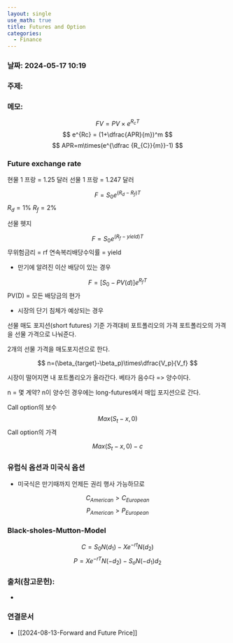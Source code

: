 ```yaml
---
layout: single
use_math: true
title: Futures and Option
categories:
  - Finance
---
```

### 날짜: 2024-05-17 10:19

### 주제: 

### 메모:
>

$$
FV=PV\times e^{R_cT}
$$
$$
e^{Rc} = (1+\dfrac{APR}{m})^m
$$
$$
APR=m\times(e^{\dfrac {R_{C}}{m}}-1)
$$
### Future exchange rate
현물 1 프랑 = 1.25 달러
선물 1 프랑 = 1.247 달러

$$
F=S_0e^{(R_d-R_f)T}
$$
$R_{d}= 1$%
$R_{f}=2$%

선물 헷지

$$
F=S_0e^{(R_f-yield)T}
$$
무위험금리 = rf
연속복리배당수익률 = yield

- 만기에 알려진 이산 배당이 있는 경우

$$
F=[S_0-PV(d)]e^{R_fT}
$$
PV(D) = 모든 배당금의 현가



- 시장의 단기 침체가 예상되는 경우

선물 매도 포지션(short futures)
기준 가격대비 포트폴리오의 가격
포트폴리오의 가격을 선물 가격으로 나눠준다.

2개의 선물 가격을 매도포지션으로 한다.

$$
n=(\beta_{target}-\beta_p)\times\dfrac{V_p}{V_f}
$$

시장이 떨어지면 내 포트폴리오가 올라간다. 
베타가 음수다 => 양수이다.

n = 몇 계약?
n이 양수인 경우에는 long-futures에서 매입 포지션으로 간다.


Call option의 보수
$$
Max(S_t-x,0)
$$
Call option의 가격

$$
Max(S_t-x,0)-c
$$

### 유럽식 옵션과 미국식 옵션
- 미국식은 만기때까지 언제든 권리 행사 가능하므로

$$
C_{American}>C_{European}
$$
$$
P_{American}>P_{European}
$$
### Black-sholes-Mutton-Model

$$
C=S_0N(d_1)-Xe^{-rt}N(d_2)
$$
$$
P=Xe^{-rT}N(-d_2)-S_oN(-d_1)d_2
$$



### 출처(참고문헌):
- 

### 연결문서
- [[2024-08-13-Forward and Future Price]]